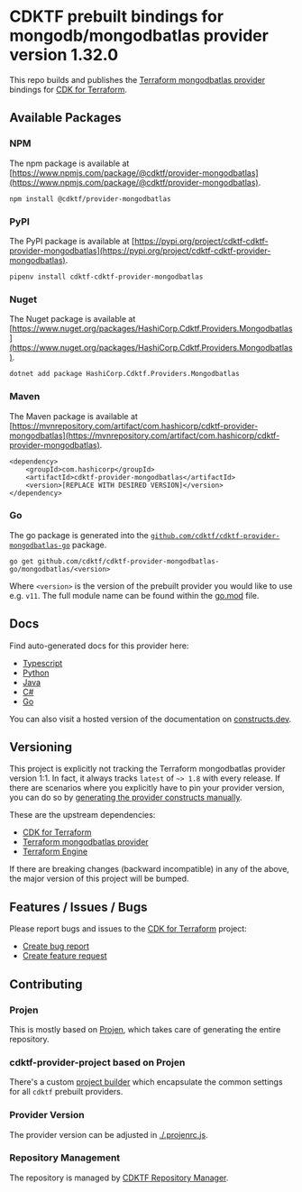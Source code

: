 # CDKTF prebuilt bindings for mongodb/mongodbatlas provider version 1.32.0

This repo builds and publishes the [Terraform mongodbatlas provider](https://registry.terraform.io/providers/mongodb/mongodbatlas/1.32.0/docs) bindings for [CDK for Terraform](https://cdk.tf).

## Available Packages

### NPM

The npm package is available at [https://www.npmjs.com/package/@cdktf/provider-mongodbatlas](https://www.npmjs.com/package/@cdktf/provider-mongodbatlas).

`npm install @cdktf/provider-mongodbatlas`

### PyPI

The PyPI package is available at [https://pypi.org/project/cdktf-cdktf-provider-mongodbatlas](https://pypi.org/project/cdktf-cdktf-provider-mongodbatlas).

`pipenv install cdktf-cdktf-provider-mongodbatlas`

### Nuget

The Nuget package is available at [https://www.nuget.org/packages/HashiCorp.Cdktf.Providers.Mongodbatlas](https://www.nuget.org/packages/HashiCorp.Cdktf.Providers.Mongodbatlas).

`dotnet add package HashiCorp.Cdktf.Providers.Mongodbatlas`

### Maven

The Maven package is available at [https://mvnrepository.com/artifact/com.hashicorp/cdktf-provider-mongodbatlas](https://mvnrepository.com/artifact/com.hashicorp/cdktf-provider-mongodbatlas).

```
<dependency>
    <groupId>com.hashicorp</groupId>
    <artifactId>cdktf-provider-mongodbatlas</artifactId>
    <version>[REPLACE WITH DESIRED VERSION]</version>
</dependency>
```

### Go

The go package is generated into the [`github.com/cdktf/cdktf-provider-mongodbatlas-go`](https://github.com/cdktf/cdktf-provider-mongodbatlas-go) package.

`go get github.com/cdktf/cdktf-provider-mongodbatlas-go/mongodbatlas/<version>`

Where `<version>` is the version of the prebuilt provider you would like to use e.g. `v11`. The full module name can be found
within the [go.mod](https://github.com/cdktf/cdktf-provider-mongodbatlas-go/blob/main/mongodbatlas/go.mod#L1) file.

## Docs

Find auto-generated docs for this provider here:

* [Typescript](./docs/API.typescript.md)
* [Python](./docs/API.python.md)
* [Java](./docs/API.java.md)
* [C#](./docs/API.csharp.md)
* [Go](./docs/API.go.md)

You can also visit a hosted version of the documentation on [constructs.dev](https://constructs.dev/packages/@cdktf/provider-mongodbatlas).

## Versioning

This project is explicitly not tracking the Terraform mongodbatlas provider version 1:1. In fact, it always tracks `latest` of `~> 1.8` with every release. If there are scenarios where you explicitly have to pin your provider version, you can do so by [generating the provider constructs manually](https://cdk.tf/imports).

These are the upstream dependencies:

* [CDK for Terraform](https://cdk.tf)
* [Terraform mongodbatlas provider](https://registry.terraform.io/providers/mongodb/mongodbatlas/1.32.0)
* [Terraform Engine](https://terraform.io)

If there are breaking changes (backward incompatible) in any of the above, the major version of this project will be bumped.

## Features / Issues / Bugs

Please report bugs and issues to the [CDK for Terraform](https://cdk.tf) project:

* [Create bug report](https://cdk.tf/bug)
* [Create feature request](https://cdk.tf/feature)

## Contributing

### Projen

This is mostly based on [Projen](https://github.com/projen/projen), which takes care of generating the entire repository.

### cdktf-provider-project based on Projen

There's a custom [project builder](https://github.com/cdktf/cdktf-provider-project) which encapsulate the common settings for all `cdktf` prebuilt providers.

### Provider Version

The provider version can be adjusted in [./.projenrc.js](./.projenrc.js).

### Repository Management

The repository is managed by [CDKTF Repository Manager](https://github.com/cdktf/cdktf-repository-manager/).
